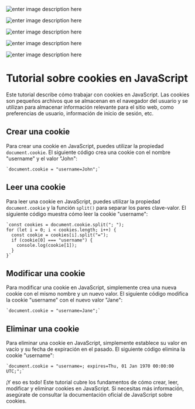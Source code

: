 ![enter image description here](https://raw.githubusercontent.com/sergiecode/cookies-tutorial/master/cookies-tutorial%20%281%29.jpg)

![enter image description here](https://raw.githubusercontent.com/sergiecode/cookies-tutorial/master/cookies-tutorial%20%282%29.jpg)

![enter image description here](https://raw.githubusercontent.com/sergiecode/cookies-tutorial/master/cookies-tutorial%20%283%29.jpg)

![enter image description here](https://raw.githubusercontent.com/sergiecode/cookies-tutorial/master/cookies-tutorial%20%284%29.jpg)

![enter image description here](https://raw.githubusercontent.com/sergiecode/cookies-tutorial/master/cookies-tutorial%20%285%29.jpg)

# Tutorial sobre cookies en JavaScript

Este tutorial describe cómo trabajar con cookies en JavaScript. Las cookies son pequeños archivos que se almacenan en el navegador del usuario y se utilizan para almacenar información relevante para el sitio web, como preferencias de usuario, información de inicio de sesión, etc.

## Crear una cookie

Para crear una cookie en JavaScript, puedes utilizar la propiedad `document.cookie`. El siguiente código crea una cookie con el nombre "username" y el valor "John":

    `document.cookie = "username=John";` 

## Leer una cookie

Para leer una cookie en JavaScript, puedes utilizar la propiedad `document.cookie` y la función `split()` para separar los pares clave-valor. El siguiente código muestra cómo leer la cookie "username":

    `const cookies = document.cookie.split("; ");
    for (let i = 0; i < cookies.length; i++) {
      const cookie = cookies[i].split("=");
      if (cookie[0] === "username") {
        console.log(cookie[1]);
      }
    }` 

## Modificar una cookie

Para modificar una cookie en JavaScript, simplemente crea una nueva cookie con el mismo nombre y un nuevo valor. El siguiente código modifica la cookie "username" con el nuevo valor "Jane":

    `document.cookie = "username=Jane";` 

## Eliminar una cookie

Para eliminar una cookie en JavaScript, simplemente establece su valor en vacío y su fecha de expiración en el pasado. El siguiente código elimina la cookie "username":

    `document.cookie = "username=; expires=Thu, 01 Jan 1970 00:00:00 UTC;";` 

¡Y eso es todo! Este tutorial cubre los fundamentos de cómo crear, leer, modificar y eliminar cookies en JavaScript. Si necesitas más información, asegúrate de consultar la documentación oficial de JavaScript sobre cookies.

